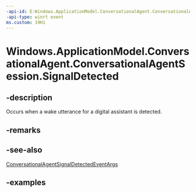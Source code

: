 ```yaml
---
-api-id: E:Windows.ApplicationModel.ConversationalAgent.ConversationalAgentSession.SignalDetected
-api-type: winrt event
ms.custom: 19H1
---
```


<!-- Event syntax.
public event TypedEventHandler SignalDetected<ConversationalAgentSession, ConversationalAgentSignalDetectedEventArgs>
-->

# Windows.ApplicationModel.ConversationalAgent.ConversationalAgentSession.SignalDetected

## -description

Occurs when a wake utterance for a digital assistant is detected.

## -remarks

## -see-also

[ConversationalAgentSignalDetectedEventArgs](conversationalagentsignaldetectedeventargs.md)

## -examples
